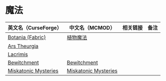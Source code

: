 # 魔法

| 英文名（CurseForge）                                                                      | 中文名（MCMOD）                                              | 相关链接 | 备注 |
| ----------------------------------------------------------------------------------------- | ------------------------------------------------------------ | -------- | ---- |
| [Botania (Fabric)](https://www.curseforge.com/minecraft/mc-mods/botania-fabric)           | [植物魔法](https://www.mcmod.cn/class/332.html)              |          |      |
| [Ars Theurgia](https://www.curseforge.com/minecraft/mc-mods/ars-theurgia)                 |                                                              |          |      |
| [Lacrimis](https://www.curseforge.com/minecraft/mc-mods/lacrimis)                         |                                                              |          |      |
| [Bewitchment](https://www.curseforge.com/minecraft/mc-mods/bewitchment)                   | [Bewitchment](https://www.mcmod.cn/class/1127.html)          |          |      |
| [Miskatonic Mysteries](https://www.curseforge.com/minecraft/mc-mods/miskatonic-mysteries) | [Miskatonic Mysteries](https://www.mcmod.cn/class/4608.html) |          |      |
